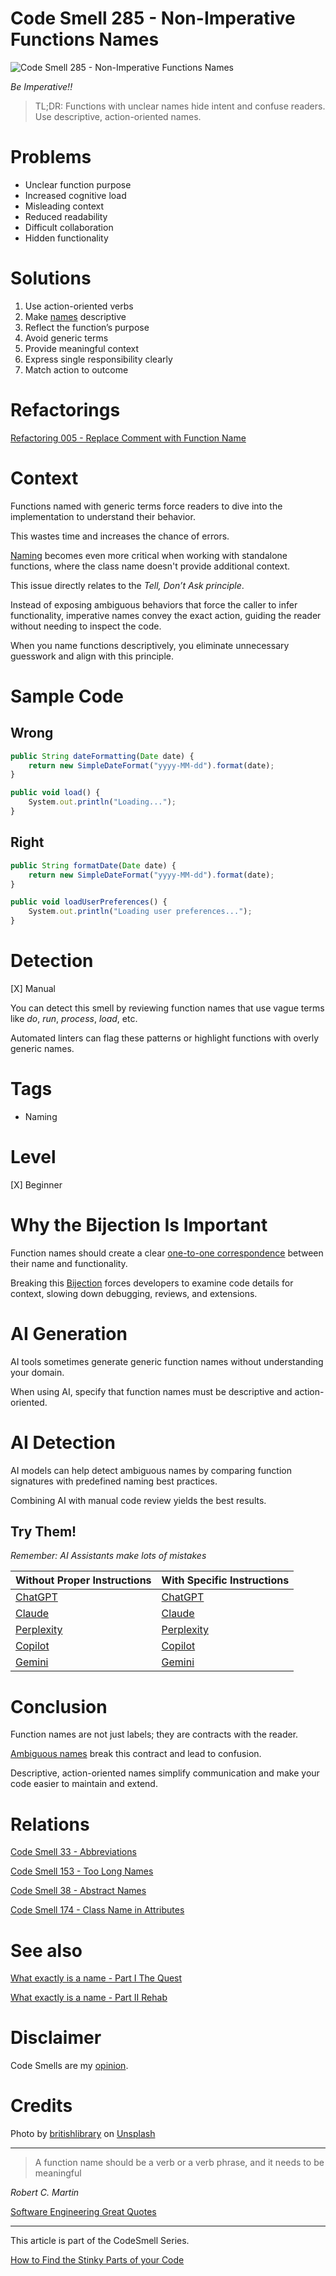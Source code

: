 # Code Smell 285 - Non-Imperative Functions Names

![Code Smell 285 - Non-Imperative Functions Names](Code%20Smell%20285%20-%20Non-Imperative%20Functions%20Names.jpg)

*Be Imperative!!*

> TL;DR: Functions with unclear names hide intent and confuse readers. Use descriptive, action-oriented names.

# Problems

- Unclear function purpose
- Increased cognitive load
- Misleading context
- Reduced readability
- Difficult collaboration
- Hidden functionality

# Solutions

1. Use action-oriented verbs
2. Make [names](https://github.com/mcsee/Software-Design-Articles/tree/main/Articles/Theory/What%20exactly%20is%20a%20name%20-%20Part%20I%20The%20Quest/readme.md) descriptive
3. Reflect the function’s purpose
4. Avoid generic terms
5. Provide meaningful context
6. Express single responsibility clearly
7. Match action to outcome

# Refactorings

[Refactoring 005 - Replace Comment with Function Name](https://github.com/mcsee/Software-Design-Articles/tree/main/Articles/Refactorings/Refactoring%20005%20-%20Replace%20Comment%20with%20Function%20Name/readme.md)

# Context

Functions named with generic terms force readers to dive into the implementation to understand their behavior. 

This wastes time and increases the chance of errors. 

[Naming](https://github.com/mcsee/Software-Design-Articles/tree/main/Articles/Theory/What%20exactly%20is%20a%20name%20-%20Part%20II%20Rehab/readme.md) becomes even more critical when working with standalone functions, where the class name doesn't provide additional context.

This issue directly relates to the *Tell, Don’t Ask principle*. 

Instead of exposing ambiguous behaviors that force the caller to infer functionality, imperative names convey the exact action, guiding the reader without needing to inspect the code. 

When you name functions descriptively, you eliminate unnecessary guesswork and align with this principle.

# Sample Code

## Wrong

<!-- [Gist Url](https://gist.github.com/mcsee/2a6f11c6af157a4b5025c7e1ca12b8bc) -->

```javascript
public String dateFormatting(Date date) {
    return new SimpleDateFormat("yyyy-MM-dd").format(date);
}

public void load() {
    System.out.println("Loading...");
}
```

## Right

<!-- [Gist Url](https://gist.github.com/mcsee/2ea10469fbc891b3a2003e1c308cd3dd) -->

```javascript
public String formatDate(Date date) {
    return new SimpleDateFormat("yyyy-MM-dd").format(date);
}

public void loadUserPreferences() {
    System.out.println("Loading user preferences...");
}
```

# Detection

[X] Manual

You can detect this smell by reviewing function names that use vague terms like *do*, *run*, *process*, *load*, etc. 

Automated linters can flag these patterns or highlight functions with overly generic names.

# Tags

- Naming

# Level

[X] Beginner

# Why the Bijection Is Important 

Function names should create a clear [one-to-one correspondence]((https://github.com/mcsee/Software-Design-Articles/tree/main/Articles/Theory/What%20is%20(wrong%20with)%20software/readme.md)) between their name and functionality. 

Breaking this [Bijection](https://github.com/mcsee/Software-Design-Articles/tree/main/Articles/Theory/The%20One%20and%20Only%20Software%20Design%20Principle/readme.md)  forces developers to examine code details for context, slowing down debugging, reviews, and extensions.

# AI Generation

AI tools sometimes generate generic function names without understanding your domain. 

When using AI, specify that function names must be descriptive and action-oriented.

# AI Detection

AI models can help detect ambiguous names by comparing function signatures with predefined naming best practices. 

Combining AI with manual code review yields the best results.

## Try Them!

*Remember: AI Assistants make lots of mistakes*

| Without Proper Instructions    | With Specific Instructions |
| -------- | ------- |
| [ChatGPT](https://chat.openai.com/?q=Correct+and+explain+this+code%3A+%60%60%60javascript%0D%0Apublic+String+dateFormatting%28Date+date%29+%7B%0D%0A++++return+new+SimpleDateFormat%28%22yyyy-MM-dd%22%29.format%28date%29%3B%0D%0A%7D%0D%0A%0D%0Apublic+void+load%28%29+%7B%0D%0A++++System.out.println%28%22Loading...%22%29%3B%0D%0A%7D%0D%0A%60%60%60) | [ChatGPT](https://chat.openai.com/?q=Convert+it+to+more+declarative+names%3A+%60%60%60javascript%0D%0Apublic+String+dateFormatting%28Date+date%29+%7B%0D%0A++++return+new+SimpleDateFormat%28%22yyyy-MM-dd%22%29.format%28date%29%3B%0D%0A%7D%0D%0A%0D%0Apublic+void+load%28%29+%7B%0D%0A++++System.out.println%28%22Loading...%22%29%3B%0D%0A%7D%0D%0A%60%60%60) |
| [Claude](https://claude.ai/new?q=Correct+and+explain+this+code%3A+%60%60%60javascript%0D%0Apublic+String+dateFormatting%28Date+date%29+%7B%0D%0A++++return+new+SimpleDateFormat%28%22yyyy-MM-dd%22%29.format%28date%29%3B%0D%0A%7D%0D%0A%0D%0Apublic+void+load%28%29+%7B%0D%0A++++System.out.println%28%22Loading...%22%29%3B%0D%0A%7D%0D%0A%60%60%60) | [Claude](https://claude.ai/new?q=Convert+it+to+more+declarative+names%3A+%60%60%60javascript%0D%0Apublic+String+dateFormatting%28Date+date%29+%7B%0D%0A++++return+new+SimpleDateFormat%28%22yyyy-MM-dd%22%29.format%28date%29%3B%0D%0A%7D%0D%0A%0D%0Apublic+void+load%28%29+%7B%0D%0A++++System.out.println%28%22Loading...%22%29%3B%0D%0A%7D%0D%0A%60%60%60) |
| [Perplexity](https://perplexity.ai/?q=Correct+and+explain+this+code%3A+%60%60%60javascript%0D%0Apublic+String+dateFormatting%28Date+date%29+%7B%0D%0A++++return+new+SimpleDateFormat%28%22yyyy-MM-dd%22%29.format%28date%29%3B%0D%0A%7D%0D%0A%0D%0Apublic+void+load%28%29+%7B%0D%0A++++System.out.println%28%22Loading...%22%29%3B%0D%0A%7D%0D%0A%60%60%60) | [Perplexity](https://perplexity.ai/?q=Convert+it+to+more+declarative+names%3A+%60%60%60javascript%0D%0Apublic+String+dateFormatting%28Date+date%29+%7B%0D%0A++++return+new+SimpleDateFormat%28%22yyyy-MM-dd%22%29.format%28date%29%3B%0D%0A%7D%0D%0A%0D%0Apublic+void+load%28%29+%7B%0D%0A++++System.out.println%28%22Loading...%22%29%3B%0D%0A%7D%0D%0A%60%60%60) |
| [Copilot](https://www.bing.com/chat?showconv=1&sendquery=1&q=Correct+and+explain+this+code%3A+%60%60%60javascript%0D%0Apublic+String+dateFormatting%28Date+date%29+%7B%0D%0A++++return+new+SimpleDateFormat%28%22yyyy-MM-dd%22%29.format%28date%29%3B%0D%0A%7D%0D%0A%0D%0Apublic+void+load%28%29+%7B%0D%0A++++System.out.println%28%22Loading...%22%29%3B%0D%0A%7D%0D%0A%60%60%60) | [Copilot](https://www.bing.com/chat?showconv=1&sendquery=1&q=Convert+it+to+more+declarative+names%3A+%60%60%60javascript%0D%0Apublic+String+dateFormatting%28Date+date%29+%7B%0D%0A++++return+new+SimpleDateFormat%28%22yyyy-MM-dd%22%29.format%28date%29%3B%0D%0A%7D%0D%0A%0D%0Apublic+void+load%28%29+%7B%0D%0A++++System.out.println%28%22Loading...%22%29%3B%0D%0A%7D%0D%0A%60%60%60) |
| [Gemini](https://gemini.google.com/?q=Correct+and+explain+this+code%3A+%60%60%60javascript%0D%0Apublic+String+dateFormatting%28Date+date%29+%7B%0D%0A++++return+new+SimpleDateFormat%28%22yyyy-MM-dd%22%29.format%28date%29%3B%0D%0A%7D%0D%0A%0D%0Apublic+void+load%28%29+%7B%0D%0A++++System.out.println%28%22Loading...%22%29%3B%0D%0A%7D%0D%0A%60%60%60) | [Gemini](https://gemini.google.com/?q=Convert+it+to+more+declarative+names%3A+%60%60%60javascript%0D%0Apublic+String+dateFormatting%28Date+date%29+%7B%0D%0A++++return+new+SimpleDateFormat%28%22yyyy-MM-dd%22%29.format%28date%29%3B%0D%0A%7D%0D%0A%0D%0Apublic+void+load%28%29+%7B%0D%0A++++System.out.println%28%22Loading...%22%29%3B%0D%0A%7D%0D%0A%60%60%60) | 

# Conclusion

Function names are not just labels; they are contracts with the reader. 

[Ambiguous names]([https://github.com/mcsee/Software-Design-Articles/tree/main/Articles/Theory/What%20exactly%20is%20a%20name%20-%20Part%20II%20Rehab/readme.md) break this contract and lead to confusion. 

Descriptive, action-oriented names simplify communication and make your code easier to maintain and extend.

# Relations

[Code Smell 33 - Abbreviations](https://github.com/mcsee/Software-Design-Articles/tree/main/Articles/Code%20Smells/Code%20Smell%2033%20-%20Abbreviations/readme.md)

[Code Smell 153 - Too Long Names](https://github.com/mcsee/Software-Design-Articles/tree/main/Articles/Code%20Smells/Code%20Smell%20153%20-%20Too%20Long%20Names/readme.md)

[Code Smell 38 - Abstract Names](https://github.com/mcsee/Software-Design-Articles/tree/main/Articles/Code%20Smells/Code%20Smell%2038%20-%20Abstract%20Names/readme.md)

[Code Smell 174 - Class Name in Attributes](https://github.com/mcsee/Software-Design-Articles/tree/main/Articles/Code%20Smells/Code%20Smell%20174%20-%20Class%20Name%20in%20Attributes/readme.md)

# See also

[What exactly is a name - Part I The Quest](https://github.com/mcsee/Software-Design-Articles/tree/main/Articles/Theory/What%20exactly%20is%20a%20name%20-%20Part%20I%20The%20Quest/readme.md)

[What exactly is a name - Part II Rehab](https://github.com/mcsee/Software-Design-Articles/tree/main/Articles/Theory/What%20exactly%20is%20a%20name%20-%20Part%20II%20Rehab/readme.md)

# Disclaimer

Code Smells are my [opinion](https://github.com/mcsee/Software-Design-Articles/tree/main/Articles/Blogging/I%20Wrote%20More%20than%2090%20Articles%20on%202021%20Here%20is%20What%20I%20Learned/readme.md).

# Credits    

Photo by [britishlibrary](https://unsplash.com/@britishlibrary) on [Unsplash](https://unsplash.com/photos/grayscale-photo-of-men-standing-beside-houses-toxJVcTa26k)
  
* * *

> A function name should be a verb or a verb phrase, and it needs to be
meaningful

_Robert C. Martin_
 
[Software Engineering Great Quotes](https://github.com/mcsee/Software-Design-Articles/tree/main/Articles/Quotes/Software%20Engineering%20Great%20Quotes/readme.md)

* * *

This article is part of the CodeSmell Series.

[How to Find the Stinky Parts of your Code](https://github.com/mcsee/Software-Design-Articles/tree/main/Articles/Code%20Smells/How%20to%20Find%20the%20Stinky%20parts%20of%20your%20Code/readme.md)